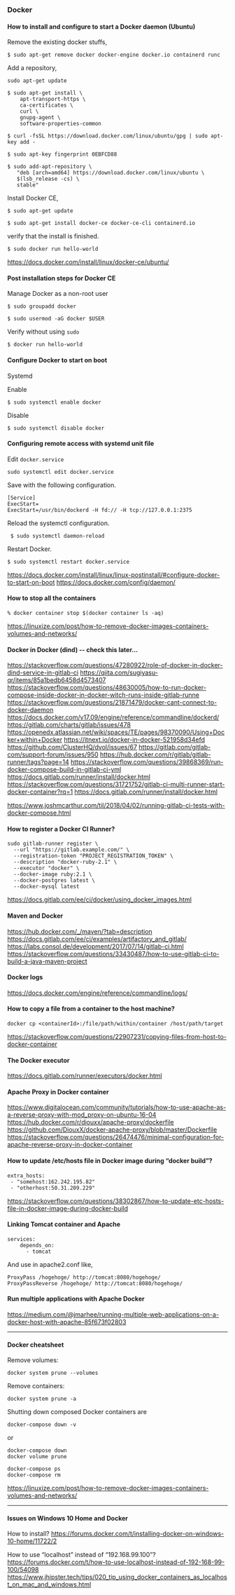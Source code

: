 ### Docker

#### How to install and configure to start a Docker daemon (Ubuntu)

Remove the existing docker stuffs,

```
$ sudo apt-get remove docker docker-engine docker.io containerd runc

```

Add a repository,
```
sudo apt-get update
```
```
$ sudo apt-get install \
    apt-transport-https \
    ca-certificates \
    curl \
    gnupg-agent \
    software-properties-common
```
```
$ curl -fsSL https://download.docker.com/linux/ubuntu/gpg | sudo apt-key add -
```
```
$ sudo apt-key fingerprint 0EBFCD88
```
```
$ sudo add-apt-repository \
   "deb [arch=amd64] https://download.docker.com/linux/ubuntu \
   $(lsb_release -cs) \
   stable"
```

Install Docker CE,
```
$ sudo apt-get update
```
```
$ sudo apt-get install docker-ce docker-ce-cli containerd.io
```

verify that the install is finished.
```
$ sudo docker run hello-world
```

https://docs.docker.com/install/linux/docker-ce/ubuntu/

#### Post installation steps for Docker CE

Manage Docker as a non-root user
```
$ sudo groupadd docker
```
```
$ sudo usermod -aG docker $USER
```

Verify without using `sudo`
```
$ docker run hello-world
```

#### Configure Docker to start on boot

Systemd

Enable
```
$ sudo systemctl enable docker
```

Disable
```
$ sudo systemctl disable docker
```

#### Configuring remote access with systemd unit file

Edit `docker.service`
```
sudo systemctl edit docker.service
```

Save with the following configuration.
```
[Service]
ExecStart=
ExecStart=/usr/bin/dockerd -H fd:// -H tcp://127.0.0.1:2375
```

Reload the systemctl configuration.

```
 $ sudo systemctl daemon-reload
```

Restart Docker.
```
$ sudo systemctl restart docker.service
```

https://docs.docker.com/install/linux/linux-postinstall/#configure-docker-to-start-on-boot
https://docs.docker.com/config/daemon/

#### How to stop all the containers

```
% docker container stop $(docker container ls -aq)
```

https://linuxize.com/post/how-to-remove-docker-images-containers-volumes-and-networks/


#### Docker in Docker (dind) -- check this later...

https://stackoverflow.com/questions/47280922/role-of-docker-in-docker-dind-service-in-gitlab-ci
https://qiita.com/sugiyasu-qr/items/85a1bedb6458d4573407
https://stackoverflow.com/questions/48630005/how-to-run-docker-compose-inside-docker-in-docker-witch-runs-inside-gitlab-runne
https://stackoverflow.com/questions/21871479/docker-cant-connect-to-docker-daemon
https://docs.docker.com/v17.09/engine/reference/commandline/dockerd/
https://gitlab.com/charts/gitlab/issues/478
https://openedx.atlassian.net/wiki/spaces/TE/pages/98370090/Using+Docker+within+Docker
https://itnext.io/docker-in-docker-521958d34efd
https://github.com/ClusterHQ/dvol/issues/67
https://gitlab.com/gitlab-com/support-forum/issues/950
https://hub.docker.com/r/gitlab/gitlab-runner/tags?page=14
https://stackoverflow.com/questions/39868369/run-docker-compose-build-in-gitlab-ci-yml
https://docs.gitlab.com/runner/install/docker.html
https://stackoverflow.com/questions/31721752/gitlab-ci-multi-runner-start-docker-container?rq=1
https://docs.gitlab.com/runner/install/docker.html

https://www.joshmcarthur.com/til/2018/04/02/running-gitlab-ci-tests-with-docker-compose.html

#### How to register a Docker CI Runner?

```
sudo gitlab-runner register \
  --url "https://gitlab.example.com/" \
  --registration-token "PROJECT_REGISTRATION_TOKEN" \
  --description "docker-ruby-2.1" \
  --executor "docker" \
  --docker-image ruby:2.1 \
  --docker-postgres latest \
  --docker-mysql latest
```

https://docs.gitlab.com/ee/ci/docker/using_docker_images.html


#### Maven and Docker

https://hub.docker.com/_/maven/?tab=description
https://docs.gitlab.com/ee/ci/examples/artifactory_and_gitlab/
https://labs.consol.de/development/2017/07/14/gitlab-ci.html
https://stackoverflow.com/questions/33430487/how-to-use-gitlab-ci-to-build-a-java-maven-project

#### Docker logs

https://docs.docker.com/engine/reference/commandline/logs/


#### How to copy a file from a container to the host machine?

```
docker cp <containerId>:/file/path/within/container /host/path/target
```

https://stackoverflow.com/questions/22907231/copying-files-from-host-to-docker-container

#### The Docker executor
https://docs.gitlab.com/runner/executors/docker.html


#### Apache Proxy in Docker container

https://www.digitalocean.com/community/tutorials/how-to-use-apache-as-a-reverse-proxy-with-mod_proxy-on-ubuntu-16-04
https://hub.docker.com/r/diouxx/apache-proxy/dockerfile
https://github.com/DiouxX/docker-apache-proxy/blob/master/Dockerfile
https://stackoverflow.com/questions/26474476/minimal-configuration-for-apache-reverse-proxy-in-docker-container

#### How to update /etc/hosts file in Docker image during “docker build”?

```
extra_hosts:
 - "somehost:162.242.195.82"
 - "otherhost:50.31.209.229"
```
https://stackoverflow.com/questions/38302867/how-to-update-etc-hosts-file-in-docker-image-during-docker-build

#### Linking Tomcat container and Apache

```
services:
    depends_on:
      - tomcat
```
      
And use in apache2.conf like,

```
ProxyPass /hogehoge/ http://tomcat:8080/hogehoge/
ProxyPassReverse /hogehoge/ http://tomcat:8080/hogehoge/
```

#### Run multiple applications with Apache Docker

https://medium.com/@jmarhee/running-multiple-web-applications-on-a-docker-host-with-apache-85f673f02803

---
#### Docker cheatsheet

Remove volumes:
```
docker system prune --volumes
```

Remove containers:
```
docker system prune -a
```

Shutting down composed Docker containers are
```
docker-compose down -v
```
or
```
docker-compose down
docker volume prune
```

```
docker-compose ps
docker-compose rm
```

https://linuxize.com/post/how-to-remove-docker-images-containers-volumes-and-networks/

---
#### Issues on Windows 10 Home and Docker

How to install?
https://forums.docker.com/t/installing-docker-on-windows-10-home/11722/2

How to use “localhost” instead of “192.168.99.100”?
https://forums.docker.com/t/how-to-use-localhost-instead-of-192-168-99-100/54098
https://www.jhipster.tech/tips/020_tip_using_docker_containers_as_localhost_on_mac_and_windows.html



